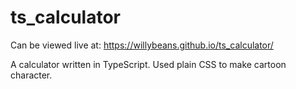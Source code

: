 # ts_calculator
Can be viewed live at: https://willybeans.github.io/ts_calculator/

A calculator written in TypeScript.
Used plain CSS to make cartoon character. 


